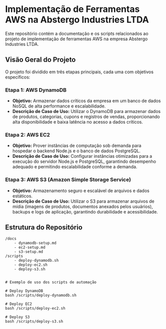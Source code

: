 # Implementação de Ferramentas AWS na Abstergo Industries LTDA

Este repositório contém a documentação e os scripts relacionados ao projeto de implementação de ferramentas AWS na empresa Abstergo Industries LTDA.

## Visão Geral do Projeto

O projeto foi dividido em três etapas principais, cada uma com objetivos específicos:

### Etapa 1: AWS DynamoDB

- **Objetivo:** Armazenar dados críticos da empresa em um banco de dados NoSQL de alta performance e escalabilidade.
- **Descrição de Caso de Uso:** Utilizar o DynamoDB para armazenar dados de produtos, categorias, cupons e registros de vendas, proporcionando alta disponibilidade e baixa latência no acesso a dados críticos.

### Etapa 2: AWS EC2

- **Objetivo:** Prover instâncias de computação sob demanda para hospedar o backend Node.js e o banco de dados PostgreSQL.
- **Descrição de Caso de Uso:** Configurar instâncias otimizadas para a execução do servidor Node.js e PostgreSQL, garantindo desempenho adequado e permitindo escalabilidade conforme a demanda.

### Etapa 3: AWS S3 (Amazon Simple Storage Service)

- **Objetivo:** Armazenamento seguro e escalável de arquivos e dados estáticos.
- **Descrição de Caso de Uso:** Utilizar o S3 para armazenar arquivos de mídia (imagens de produtos, documentos anexados pelos usuários), backups e logs de aplicação, garantindo durabilidade e acessibilidade.

## Estrutura do Repositório

```plaintext
/docs
    - dynamodb-setup.md
    - ec2-setup.md
    - s3-setup.md
/scripts
    - deploy-dynamodb.sh
    - deploy-ec2.sh
    - deploy-s3.sh


# Exemplo de uso dos scripts de automação

# Deploy DynamoDB
bash /scripts/deploy-dynamodb.sh

# Deploy EC2
bash /scripts/deploy-ec2.sh

# Deploy S3
bash /scripts/deploy-s3.sh

